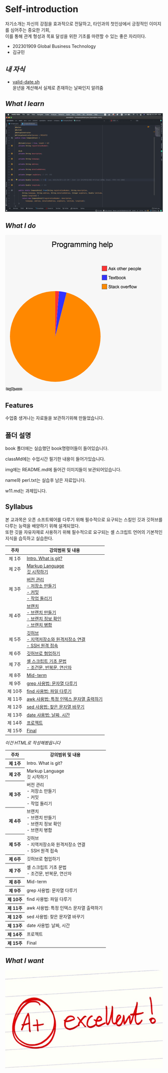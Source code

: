 # Self-introduction
자기소개는 자신의 강점을 효과적으로 전달하고, 타인과의 첫인상에서 긍정적인 이미지를 심어주는 중요한 기회, </br>
이를 통해 관계 형성과 목표 달성을 위한 기초를 마련할 수 있는 좋은 자리이다.

 - 202301909 Global Business Technology
 - 김규민

## *내 자식*
- [valid-date.sh](./valid-date.sh) <br>
윤년을 계산해서 실제로 존재하는 날짜인지 알려줌

## *What I learn*
<img src="./img/img.png" alt="what i learn" />

## *What I do*
<img src="./img/op96es9026wy.png" alt="what i do" />

## Features
수업중 생겨나는 자료들을 보관하기위해 만들었습니다.

<h2>폴더 설명</h2>
<p>book 폴더에는 실습했던 book명령어들이 들어있습니다.</p>
<p>classMd에는 수업시간 필기한 내용이 들어가있습니다.</p>
<p>img에는 README.md에 들어간 이미지들이 보관되어있습니다.</p>
<p>name와 perl.txt는 실습후 남은 자료입니다.</p>
<p>w11.md는 과제입니다.</p>


## Syllabus

본 교과목은 오픈 소프트웨어를 다루기 위해 필수적으로 요구되는 스킬인 깃과 깃허브를 다루는 능력을 배양하기 위해 설계되었다.<br>
또한 깃을 자유자재로 사용하기 위해 필수적으로 요구되는 셸 스크립트 언어의 기본적인 지식을 습득하고 실습한다.


| 주차 | 강의범위 및 내용 |
| :---: | --- |
| 제 1주 |  [Intro. What is git?](./classMd/1w.md) |
| 제 2주 | [Markup Language<br>깃 시작하기](./classMd/2w.md)|
| 제 3주 | [버전 관리<br>- 저장소 만들기<br>- 커밋<br>- 작업 돌리기](./classMd/3w.md)  |
| 제 4주 | 	[브랜치<br>- 브랜치 만들기<br>- 브랜치 정보 확인<br>- 브랜치 병합](./classMd/4w.md)  |
| 제 5주 |	 [깃허브<br>- 지역저장소와 원격저장소 연결<br>- SSH 원격 접속 ](./classMd/5w.md) |
| 제 6주 | [깃허브로 협업하기](./classMd/6w.md) |
| 제 7주 | [셸 스크립트 기초 문법<br>- 조건문, 반복문, 연산자 ](./classMd/7w.md)|
| 제 8주 | [Mid-term](./classMd/8w.md) |
| 제 9주 | [grep 사용법: 문자열 다루기](./classMd/9w.md) |
| 제 10주 | 	[find 사용법: 파일 다루기](./classMd/10w.md) |
| 제 11주 | [awk 사용법: 특정 인텍스 문자열 출력하기](./classMd/111w.md) |
| 제 12주 | [sed 사용법: 찾은 문자열 바꾸기](./classMd/12w.md) |
| 제 13주 | [date 사용법: 날짜, 시간](./classMd/13w.md) |
| 제 14주 | [프로젝트](./classMd/14w.md) |
| 제 15주 | [Final](./classMd/15w.md) |

*이건 HTML로 작성해봤읍니다*
<table>
  <tr>
    <th scope="row">주차</th>
    <th scope="row">강의범위 및 내용</th>
  </tr>
  <tr>
    <th scope="row">제 1주</th>
    <td>Intro. What is git?&nbsp;</td>
  </tr>
  <tr>
    <th scope="row">제 2주</th>
    <td>Markup Language<br>깃 시작하기&nbsp;</td>
  </tr>
  <tr>
    <th scope="row">제 3주</th>
    <td>버전 관리<br>- 저장소 만들기<br>- 커밋 <br>- 작업 돌리기&nbsp;</td>
  </tr>
  <tr>
    <th scope="row">제 4주</th>
    <td>브랜치<br>- 브랜치 만들기<br>- 브랜치 정보 확인<br>- 브랜치 병합&nbsp;</td>
  </tr>
  <tr>
    <th scope="row">제 5주</th>
    <td>깃허브<br>- 지역저장소와 원격저장소 연결<br>- SSH 원격 접속&nbsp;</td>
  </tr>
  <tr>
    <th scope="row">제 6주</th>
    <td>깃허브로 협업하기&nbsp;</td>
  </tr>
  <tr>
    <th scope="row">제 7주</th>
    <td>셸 스크립트 기초 문법<br>- 조건문, 반복문, 연산자&nbsp;</td>
  </tr>
  <tr>
    <th scope="row">제 8주</th>
    <td>Mid-term&nbsp;</td>
  </tr>
  <tr>
    <th scope="row">제 9주</th>
    <td>grep 사용법: 문자열 다루기&nbsp;</td>
  </tr>
  <tr>
    <th scope="row">제 10주</th>
    <td>find 사용법: 파일 다루기&nbsp;</td>
  </tr>
  <tr>
    <th scope="row">제 11주</th>
    <td>awk 사용법: 특정 인텍스 문자열 출력하기&nbsp;</td>
  </tr>
  <tr>
    <th scope="row">제 12주</th>
    <td>sed 사용법: 찾은 문자열 바꾸기&nbsp;</td>
  </tr>
  <tr>
    <th scope="row">제 13주</th>
    <td>date 사용법: 날짜, 시간&nbsp;</td>
  </tr>
  <tr>
    <th scope="row">제 14주</th>
    <td>프로젝트&nbsp;</td>
  </tr>
  <tr>
    <th scope="row">제 15주</th>
    <td>Final&nbsp;</td>
  </tr>
</table>

## *What I want*
<img src="./img/2637194552532A800D.jpeg" alt="what i want" />

